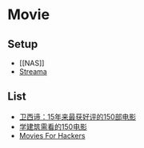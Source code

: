 # Movie

## Setup

- [[NAS]]
- [Streama](http://dularion.github.io/streama/)

## List

- [卫西谛：15年来最获好评的150部电影](https://www.douban.com/doulist/675149/)
- [学建筑需看的150电影](https://www.douban.com/doulist/154684/)
- [Movies For Hackers](https://github.com/k4m4/movies-for-hackers)

